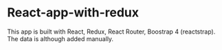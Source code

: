 # React-app-with-redux
This app is built with React, Redux, React Router, Boostrap 4 (reactstrap).
The data is although added manually.
